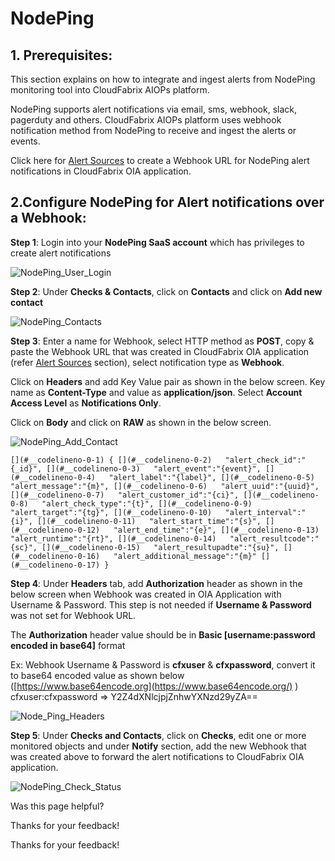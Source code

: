  



NodePing
========

**1\. Prerequisites:**
----------------------

This section explains on how to integrate and ingest alerts from NodePing monitoring tool into CloudFabrix AIOPs platform.

NodePing supports alert notifications via email, sms, webhook, slack, pagerduty and others. CloudFabrix AIOPs platform uses webhook notification method from NodePing to receive and ingest the alerts or events.

Click here for [Alert Sources](https://oiadocs.cloudfabrix.io/features-guide/alert-watch/alert-sources)
 to create a Webhook URL for NodePing alert notifications in CloudFabrix OIA application.

**2.Configure NodePing for Alert notifications over a Webhook:**
----------------------------------------------------------------

**Step 1**: Login into your **NodePing SaaS account** which has privileges to create alert notifications

![NodePing_User_Login](https://bot-docs.cloudfabrix.io/images/rda_integrations/nodeping/userlogin.png)

**Step 2**: Under **Checks & Contacts**, click on **Contacts** and click on **Add new contact**

![NodePing_Contacts](https://bot-docs.cloudfabrix.io/images/rda_integrations/nodeping/contacts.png)

**Step 3**: Enter a name for Webhook, select HTTP method as **POST**, copy & paste the Webhook URL that was created in CloudFabrix OIA application (refer [Alert Sources](https://oiadocs.cloudfabrix.io/features-guide/alert-watch/alert-sources)
 section), select notification type as **Webhook**.

Click on **Headers** and add Key Value pair as shown in the below screen. Key name as **Content-Type** and value as **application/json**. Select **Account Access Level** as **Notifications Only**.

Click on **Body** and click on **RAW** as shown in the below screen.

![NodePing_Add_Contact](https://bot-docs.cloudfabrix.io/images/rda_integrations/nodeping/addacontact.png)

`[](#__codelineno-0-1) { [](#__codelineno-0-2)   "alert_check_id":"{_id}", [](#__codelineno-0-3)   "alert_event":"{event}", [](#__codelineno-0-4)   "alert_label":"{label}", [](#__codelineno-0-5)   "alert_message":"{m}", [](#__codelineno-0-6)   "alert_uuid":"{uuid}", [](#__codelineno-0-7)   "alert_customer_id":"{ci}", [](#__codelineno-0-8)   "alert_check_type":"{t}", [](#__codelineno-0-9)   "alert_target":"{tg}", [](#__codelineno-0-10)   "alert_interval":"{i}", [](#__codelineno-0-11)   "alert_start_time":"{s}", [](#__codelineno-0-12)   "alert_end_time":"{e}", [](#__codelineno-0-13)   "alert_runtime":"{rt}", [](#__codelineno-0-14)   "alert_resultcode":"{sc}", [](#__codelineno-0-15)   "alert_resultupadte":"{su}", [](#__codelineno-0-16)   "alert_additional_message":"{m}" [](#__codelineno-0-17) }`

**Step 4**: Under **Headers** tab, add **Authorization** header as shown in the below screen when Webhook was created in OIA Application with Username & Password. This step is not needed if **Username & Password** was not set for Webhook URL.

The **Authorization** header value should be in **Basic \[username:password encoded in base64\]** format

Ex: Webhook Username & Password is **cfxuser** & **cfxpassword**, convert it to base64 encoded value as shown below ([https://www.base64encode.org](https://www.base64encode.org/)
) cfxuser:cfxpassword => Y2Z4dXNlcjpjZnhwYXNzd29yZA==

![Node_Ping_Headers](https://bot-docs.cloudfabrix.io/images/rda_integrations/nodeping/headers.png)

**Step 5**: Under **Checks and Contacts**, click on **Checks**, edit one or more monitored objects and under **Notify** section, add the new Webhook that was created above to forward the alert notifications to CloudFabrix OIA application.

![NodePing_Check_Status](https://bot-docs.cloudfabrix.io/images/rda_integrations/nodeping/checkstatus.png)

Was this page helpful?

Thanks for your feedback!

Thanks for your feedback!